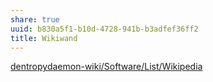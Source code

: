 ```yaml
---
share: true
uuid: b830a5f1-b10d-4728-941b-b3adfef36ff2
title: Wikiwand
---
```

[dentropydaemon-wiki/Software/List/Wikipedia](/undefined)
